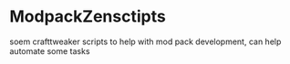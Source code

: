 # ModpackZensctipts
soem crafttweaker scripts to help with mod pack development, can help automate some tasks 
